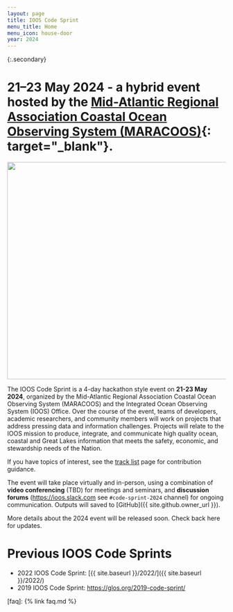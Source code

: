 ```yaml
---
layout: page
title: IOOS Code Sprint
menu_title: Home
menu_icon: house-door
year: 2024
---
```


{:.secondary}
# **21–23 May 2024** - a hybrid event hosted by the [Mid-Atlantic Regional Association Coastal Ocean Observing System (MARACOOS)](https://maracoos.org){: target="_blank"}.

<p align="center">
   <img src="https://github.com/ioos/ioos-code-sprint/raw/gh-pages/assets/cs_graphic.png" width="550" height="500" />
</p>

The IOOS Code Sprint is a 4-day hackathon style event on **21-23 May 2024**, organized by the Mid-Atlantic Regional Association Coastal Ocean Observing System (MARACOOS) and the Integrated Ocean Observing System (IOOS) Office. Over the course of the event, teams of developers, academic researchers, and community members will work on projects that address pressing data and information challenges. Projects will relate to the IOOS mission to produce, integrate, and communicate high quality ocean, coastal and Great Lakes information that meets the safety, economic, and stewardship needs of the Nation.

<!--
To register for the event please see the [registration page]({{ site.baseurl }}{% link registration.md %}). Participation is open to the IOOS community. The closing date for registration is **TBD**.

{% if site.registration_status == 'open' %}
  [Registration Page]({{ site.baseurl }}{% link registration.md %}){:.btn target="_blank"}
{% elsif site.registration_status == 'closed' %}
  <a class="btn disabled">Registration has closed</a>
{% elsif site.registration_status == 'soon' %}
  <a class="btn disabled">Registration opens soon</a>
{% endif %}

Researchers will sign up to work on [topics ranging from]({{ site.baseurl }}{% link topics.md %}) ERDDAP, General Python, Biology/Ecology, Cloud, IoT, Metadata, and more. Teams will be lead by individuals who have a keen interest in specific topics. Some of the already identified topics include:
* Using ERDDAP in the IOOS RA/DAC archive pipelines.
* User documentation on "how to get started with your erddap server"
* IOOS Compliance Checker refactor and documentation/examples for plugins
* OBIStools-style QC library in Python

-->

If you have topics of interest, see the [track list](https://github.com/ioos/ioos-code-sprint/) page for contribution guidance.

The event will take place virtually and in-person, using a combination of **video conferencing** (TBD) for meetings and seminars, and **discussion forums** (<https://ioos.slack.com> see `#code-sprint-2024` channel) for ongoing communication. Outputs will saved to [GitHub]({{ site.github.owner_url }}).

More details about the 2024 event will be released soon. Check back here for updates.

# Previous IOOS Code Sprints
* 2022 IOOS Code Sprint: [{{ site.baseurl }}/2022/]({{ site.baseurl }}/2022/)
* 2019 IOOS Code Sprint: <https://glos.org/2019-code-sprint/>

[faq]: {% link faq.md %}
